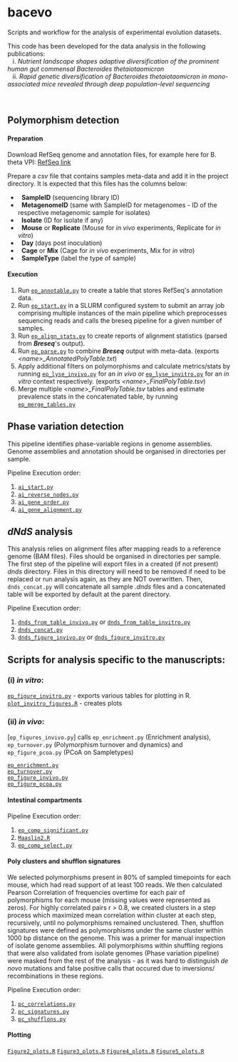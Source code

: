 # bacevo
Scripts and workflow for the analysis of experimental evolution datasets.

This code has been developed for the data analysis in the following publications:
<br>&nbsp;&nbsp; i. _Nutrient landscape shapes adaptive diversification of the prominent human
gut commensal Bacteroides thetaiotaomicron_ 
<br>&nbsp;&nbsp; ii. _Rapid genetic diversification of Bacteroides thetaiotaomicron in mono-associated mice 
revealed through deep population-level sequencing_

<br>

## Polymorphism detection
#### Preparation
Download RefSeq genome and annotation files, for example here for B. theta VPI:
[RefSeq link](https://ftp.ncbi.nlm.nih.gov/genomes/refseq/bacteria/Bacteroides_thetaiotaomicron/all_assembly_versions/GCF_000011065.1_ASM1106v1/) <br>

Prepare a _csv_ file that contains samples meta-data and add it in the project directory. It is expected that this files has the columns below:
- &nbsp;&nbsp;**SampleID** (sequencing library ID)
- &nbsp;&nbsp;**MetagenomeID** (same with SampleID for metagenomes - ID of the respective metagenomic sample for isolates)
- &nbsp;&nbsp;**Isolate** (ID for isolate if any)
- &nbsp;&nbsp;**Mouse** or **Replicate** (Mouse for _in vivo_ experiments, Replicate for _in vitro_)
- &nbsp;&nbsp;**Day** (days post inoculation)
- &nbsp;&nbsp;**Cage** or **Mix** (Cage for _in vivo_ experiments, Mix for _in vitro_)
- &nbsp;&nbsp;**SampleType** (label the type of sample)

#### Execution
1. Run [`ep_annotable.py`](./scripts/ep_annotable.py) to create a table that stores RefSeq's annotation data.
2. Run [`ep_start.py`](./scripts/ep_start.py) in a SLURM configured system to submit an array job comprising 
multiple instances of the main pipeline which preprocesses sequencing reads and calls the breseq pipeline for a given number of samples.  
3. Run [`ep_align_stats.py`](./scripts/ep_align_stats.py) to create reports of alignment statistics (parsed from _**Breseq**_'s output).
4. Run [`ep_parse.py`](./scripts/ep_parse.py) to combine **_Breseq_** output with meta-data. (exports  _<name\>\_AnnotatedPolyTable.txt_)
5. Apply additional filters on polymorphisms and calculate metrics/stats 
by running [`ep_lyse_invivo.py`](./scripts/ep_lyse_invivo.py) for an _in vivo_ 
or [`ep_lyse_invitro.py`](./scripts/ep_lyse_invitro.py) for 
an _in vitro_ context respectively.  (exports  _<name\>\_FinalPolyTable.tsv_)
6. Merge multiple _<name\>\_FinalPolyTable.tsv_ tables
and estimate prevalence stats in the concatenated table, by running [`ep_merge_tables.py`](./scripts/ep_merge_tables.py)

## Phase variation detection
This pipeline identifies phase-variable regions in genome assemblies. Genome assemblies and annotation should be organised in directories per sample. 

Pipeline Execution order:  

1. [`ai_start.py`](./scripts/ai_start.py)
2. [`ai_reverse_nodes.py`](./scripts/reverse_nodes.py) 
3. [`ai_gene_order.py`](./scripts/ai_gene_order.py)
4. [`ai_gene_alignment.py`](./scripts/ai_gene_alignment.py)

## _dNdS_ analysis
This analysis relies on alignment files after mapping reads to a reference genome (BAM files).
Files should be organised in directories per sample. The first step of the pipeline will export files in a created (if not present) _dnds_ directory. Files in this directory will need to be removed if need to be replaced or run analysis again, as they are NOT overwritten. Then, `dnds_concat.py` will concatenate all sample _.dnds_ files and a concatenated table will be exported by default at the parent directory.

Pipeline Execution order:  

1. [`dnds_from_table_invivo.py`](./scripts/dnds_from_table_invivo.py) or [`dnds_from_table_invitro.py`](./scripts/dnds_from_table_invitro.py)
2. [`dnds_concat.py`](./scripts/dnds_concat.py)
3. [`dnds_figure_invivo.py`](./scripts/dnds_figure_invivo.py) or [`dnds_figure_invitro.py`](./scripts/dnds_figure_invitro.py)



## Scripts for analysis specific to the manuscripts:
### (i) _in vitro_:
[`ep_figure_invitro.py`](./scripts/ep_figure_invitro.py) - exports various tables for plotting in R.
<br>[`plot_invitro_figures.R`](./scripts/plot_invitro_figures.R) - creates plots 


### (ii) _in vivo_:
[`ep_figures_invivo.py`] calls `ep_enrichment.py` (Enrichment analysis), `ep_turnover.py` (Polymorphism turnover and dynamics) and `ep_figure_pcoa.py` (PCoA on Sampletypes)

[`ep_enrichment.py`](./scripts/ep_enrichment.py)
<br>[`ep_turnover.py`](./scripts/ep_turnvover.py)
<br>[`ep_figure_invivo.py`](./scripts/ep_figure_invivo.py)
<br>[`ep_figure_pcoa.py`](./scripts/ep_figure_pcoa.py)

#### **Intestinal compartments**

Pipeline Execution order:  

1. [`ep_comp_significant.py`](./scripts/ep_comp_significant.py)
2. [`Maaslin2.R`](./scripts/Maaslin2.R)
3. [`ep_comp_select.py`](./scripts/ep_comp_select.py)

#### **Poly clusters and shufflon signatures**
We selected polymorphisms present in 80% of sampled timepoints
for each mouse, which had read support of at least 100 reads. We then calculated Pearson Correlation
of frequencies overtime for each pair of polymorphisms for each mouse (missing values were represented as zeros).
For highly correlated pairs r > 0.8, we created clusters in a step process which maximized mean correlation within cluster at each step,
recursively, until no polymorphisms remained unclustered. Then, shufflon signatures were defined as 
polymorphisms under the same cluster within 1000 bp distance on the genome. This was a primer for manual inspection of isolate genome assemblies. All polymorphisms within shuffling regions that were also validated from isolate genomes (Phase variation pipeline)
were masked from the rest of the analysis - as it was hard to distinguish _de novo_ mutations and false positive calls that occured due to inversions/ recombinations in these regions.

Pipeline Execution order:  

1. [`pc_correlations.py`](./scripts/pc_correlations.py)
2. [`pc_signatures.py`](./scripts/pc_signatures.py)
3. [`pc_shufflons.py`](./scripts/pc_shufflons.py)

#### Plotting 
[`Figure2_plots.R`](./scripts/Figure2_plots.R)
[`Figure3_plots.R`](./scripts/Figure3_plots.R)
[`Figure4_plots.R`](./scripts/Figure4_plots.R)
[`Figure5_plots.R`](./scripts/Figure5_plots.R)


